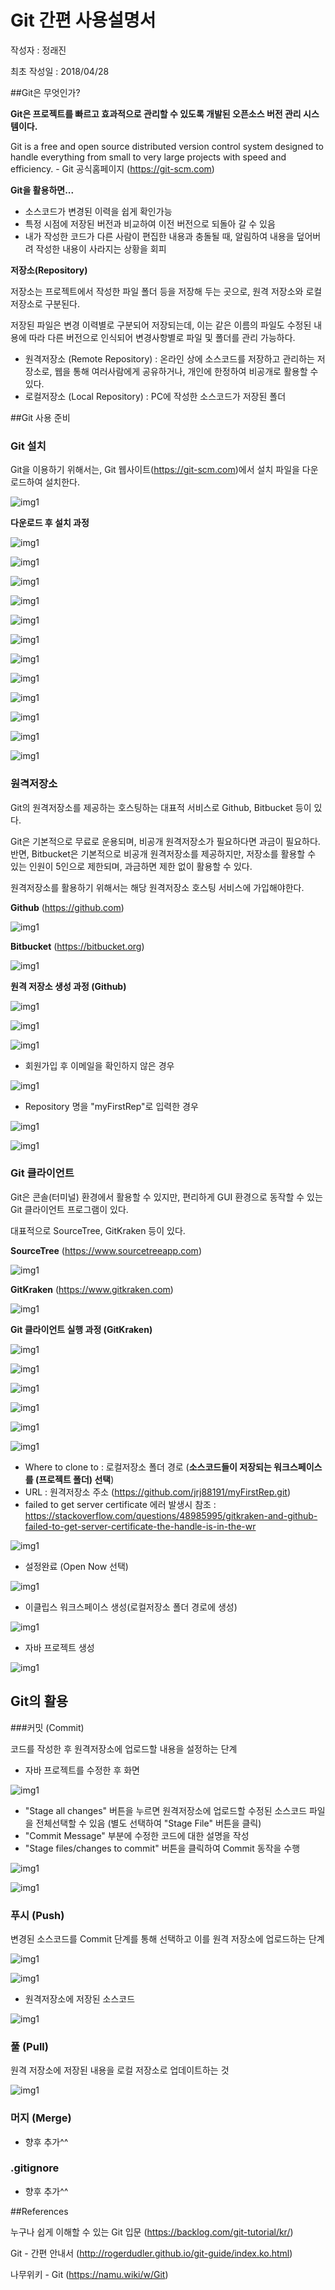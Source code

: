 # Git 간편 사용설명서

작성자 : 정래진

최초 작성일 : 2018/04/28



##Git은 무엇인가?

**Git은 프로젝트를 빠르고 효과적으로 관리할 수 있도록 개발된 오픈소스 버전 관리 시스템이다.**

Git is a free and open source distributed version control system designed to handle everything from small to very large projects with speed and efficiency. - Git 공식홈페이지 (https://git-scm.com)



**Git을 활용하면...**

- 소스코드가 변경된 이력을 쉽게 확인가능
- 특정 시점에 저장된 버전과 비교하여 이전 버전으로 되돌아 갈 수 있음
- 내가 작성한 코드가 다른 사람이 편집한 내용과 충돌될 때, 알림하여 내용을 덮어버려 작성한 내용이 사라지는 상황을 회피



**저장소(Repository)**

저장소는 프로젝트에서 작성한 파일 폴더 등을 저장해 두는 곳으로, 원격 저장소와 로컬 저장소로 구분된다. 

저장된 파일은 변경 이력별로 구분되어 저장되는데, 이는 같은 이름의 파일도 수정된 내용에 따라 다른 버전으로 인식되어 변경사항별로 파일 및 폴더를 관리 가능하다.

- 원격저장소 (Remote Repository) : 온라인 상에 소스코드를 저장하고 관리하는 저장소로, 웹을 통해 여러사람에게 공유하거나, 개인에 한정하여 비공개로 활용할 수 있다. 
- 로컬저장소 (Local Repository) : PC에 작성한 소스코드가 저장된 폴더



##Git 사용 준비

### Git 설치

Git을 이용하기 위해서는, Git 웹사이트(https://git-scm.com)에서 설치 파일을 다운로드하여 설치한다.

![img1](./imgs/img3.png)



**다운로드 후 설치 과정**

![img1](./imgs/img4.png)

![img1](./imgs/img5.png)

![img1](./imgs/img6.png)

![img1](./imgs/img7.png)

![img1](./imgs/img8.png)

![img1](./imgs/img9.png)

![img1](./imgs/img10.png)

![img1](./imgs/img11.png)

![img1](./imgs/img12.png)

![img1](./imgs/img13.png)

![img1](./imgs/img14.png)

![img1](./imgs/img15.png)



### 원격저장소

Git의 원격저장소를 제공하는 호스팅하는 대표적 서비스로 Github, Bitbucket 등이 있다.

Git은 기본적으로 무료로 운용되며, 비공개 원격저장소가 필요하다면 과금이 필요하다. 반면, Bitbucket은 기본적으로 비공개 원격저장소를 제공하지만, 저장소를 활용할 수 있는 인원이 5인으로 제한되며, 과금하면 제한 없이 활용할 수 있다.

원격저장소를 활용하기 위해서는 해당 원격저장소 호스팅 서비스에 가입해야한다.



**Github** (https://github.com)

![img1](./imgs/img1.png)

**Bitbucket** (https://bitbucket.org)

![img1](./imgs/img2.png)



**원격 저장소 생성 과정 (Github)**

![img1](./imgs/img16.png)

![img1](./imgs/img17.png)

![img1](./imgs/img18.png)



- 회원가입 후 이메일을 확인하지 않은 경우

![img1](./imgs/img19.png)



- Repository 명을 "myFirstRep"로 입력한 경우

![img1](./imgs/img20.png)

![img1](./imgs/img21.png)



### Git 클라이언트

Git은 콘솔(터미널) 환경에서 활용할 수 있지만, 편리하게 GUI 환경으로 동작할 수 있는 Git 클라이언트 프로그램이 있다.

대표적으로 SourceTree, GitKraken 등이 있다.



**SourceTree** (https://www.sourcetreeapp.com)

![img1](./imgs/img22.png)



**GitKraken** (https://www.gitkraken.com)

![img1](./imgs/img23.png)



**Git 클라이언트 실행 과정 (GitKraken)**

![img1](./imgs/img24.png)

![img1](./imgs/img25.png)

![img1](./imgs/img26.png)

![img1](./imgs/img27.png)

![img1](./imgs/img28.png)

![img1](./imgs/img29.png)



- Where to clone to : 로컬저장소 폴더 경로 (**소스코드들이 저장되는 워크스페이스를 (프로젝트 폴더) 선택**)
- URL : 원격저장소 주소 (https://github.com/jrj88191/myFirstRep.git)
- failed to get server certificate 에러 발생시 참조 : https://stackoverflow.com/questions/48985995/gitkraken-and-github-failed-to-get-server-certificate-the-handle-is-in-the-wr

![img1](./imgs/img30.png)



- 설정완료 (Open Now 선택)

![img1](./imgs/img32.png)



- 이클립스 워크스페이스 생성(로컬저장소 폴더 경로에 생성)

![img1](./imgs/img35.png)



- 자바 프로젝트 생성

![img1](./imgs/img36.png)



## Git의 활용

###커밋 (Commit)

코드를 작성한 후 원격저장소에 업로드할 내용을 설정하는 단계



- 자바 프로젝트를 수정한 후 화면

![img1](./imgs/img37.png)



- "Stage all changes" 버튼을 누르면 원격저장소에 업로드할 수정된 소스코드 파일을 전체선택할 수 있음 (별도 선택하여 "Stage File" 버튼을 클릭)
- "Commit Message" 부분에 수정한 코드에 대한 설명을 작성
- "Stage files/changes to commit" 버튼을 클릭하여 Commit 동작을 수행

![img1](./imgs/img39.png)

![img1](./imgs/img40.png)



### 푸시 (Push)

변경된 소스코드를 Commit 단계를 통해 선택하고 이를 원격 저장소에 업로드하는 단계

![img1](./imgs/img41.png)

![img1](./imgs/img42.png)



- 원격저장소에 저장된 소스코드

![img1](./imgs/img43.png)



### 풀 (Pull)

원격 저장소에 저장된 내용을 로컬 저장소로 업데이트하는 것

![img1](./imgs/img44.png)



### 머지 (Merge)

- 향후 추가^^



### .gitignore

- 향후 추가^^



##References

누구나 쉽게 이해할 수 있는 Git 입문 (https://backlog.com/git-tutorial/kr/)

Git - 간편 안내서 (http://rogerdudler.github.io/git-guide/index.ko.html)

나무위키 - Git (https://namu.wiki/w/Git)